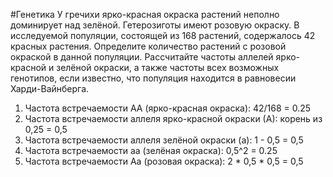 #Генетика 
У гречихи ярко-красная окраска растений неполно доминирует над зелёной. Гетерозиготы имеют розовую окраску. В исследуемой популяции, состоящей из 168 растений, содержалось 42 красных растения. Определите количество растений с розовой окраской в данной популяции. Рассчитайте частоты аллелей ярко-красной и зелёной окраски, а также частоты всех возможных генотипов, если известно, что популяция находится в равновесии Харди-Вайнберга. 

1. Частота встречаемости АА (ярко-красная окраска): 42/168 = 0.25
2. Частота встречаемости аллеля ярко-красной окраски (А): корень из 0,25 = 0,5
3. Частота встречаемости аллеля зелёной окраски (а): 1 - 0,5 = 0,5
4. Частота встречаемости аа (зелёная окраска): 0,5^2 = 0.25
5. Частота встречаемости Аа (розовая окраска): 2 * 0,5 * 0,5 = 0,5